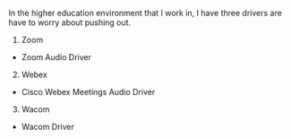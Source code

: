 In the higher education environment that I work in, I have three drivers are have to worry about pushing out.

1. Zoom
  * Zoom Audio Driver
2. Webex
  * Cisco Webex Meetings Audio Driver
3. Wacom
  * Wacom Driver
